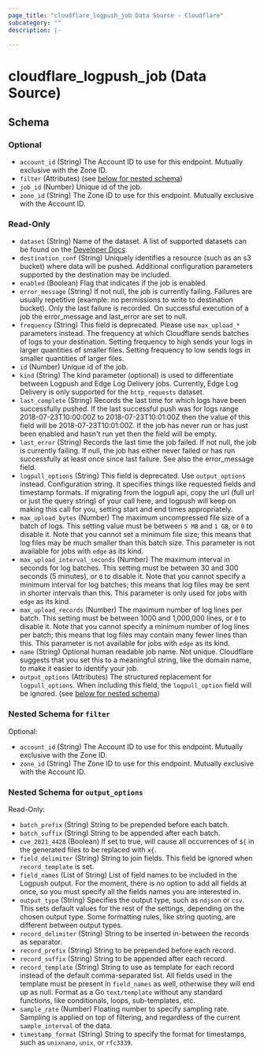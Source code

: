 ```yaml
---
page_title: "cloudflare_logpush_job Data Source - Cloudflare"
subcategory: ""
description: |-
  
---
```


# cloudflare_logpush_job (Data Source)




<!-- schema generated by tfplugindocs -->
## Schema

### Optional

- `account_id` (String) The Account ID to use for this endpoint. Mutually exclusive with the Zone ID.
- `filter` (Attributes) (see [below for nested schema](#nestedatt--filter))
- `job_id` (Number) Unique id of the job.
- `zone_id` (String) The Zone ID to use for this endpoint. Mutually exclusive with the Account ID.

### Read-Only

- `dataset` (String) Name of the dataset. A list of supported datasets can be found on the [Developer Docs](https://developers.cloudflare.com/logs/reference/log-fields/).
- `destination_conf` (String) Uniquely identifies a resource (such as an s3 bucket) where data will be pushed. Additional configuration parameters supported by the destination may be included.
- `enabled` (Boolean) Flag that indicates if the job is enabled.
- `error_message` (String) If not null, the job is currently failing. Failures are usually repetitive (example: no permissions to write to destination bucket). Only the last failure is recorded. On successful execution of a job the error_message and last_error are set to null.
- `frequency` (String) This field is deprecated. Please use `max_upload_*` parameters instead. The frequency at which Cloudflare sends batches of logs to your destination. Setting frequency to high sends your logs in larger quantities of smaller files. Setting frequency to low sends logs in smaller quantities of larger files.
- `id` (Number) Unique id of the job.
- `kind` (String) The kind parameter (optional) is used to differentiate between Logpush and Edge Log Delivery jobs. Currently, Edge Log Delivery is only supported for the `http_requests` dataset.
- `last_complete` (String) Records the last time for which logs have been successfully pushed. If the last successful push was for logs range 2018-07-23T10:00:00Z to 2018-07-23T10:01:00Z then the value of this field will be 2018-07-23T10:01:00Z. If the job has never run or has just been enabled and hasn't run yet then the field will be empty.
- `last_error` (String) Records the last time the job failed. If not null, the job is currently failing. If null, the job has either never failed or has run successfully at least once since last failure. See also the error_message field.
- `logpull_options` (String) This field is deprecated. Use `output_options` instead. Configuration string. It specifies things like requested fields and timestamp formats. If migrating from the logpull api, copy the url (full url or just the query string) of your call here, and logpush will keep on making this call for you, setting start and end times appropriately.
- `max_upload_bytes` (Number) The maximum uncompressed file size of a batch of logs. This setting value must be between `5 MB` and `1 GB`, or `0` to disable it. Note that you cannot set a minimum file size; this means that log files may be much smaller than this batch size. This parameter is not available for jobs with `edge` as its kind.
- `max_upload_interval_seconds` (Number) The maximum interval in seconds for log batches. This setting must be between 30 and 300 seconds (5 minutes), or `0` to disable it. Note that you cannot specify a minimum interval for log batches; this means that log files may be sent in shorter intervals than this. This parameter is only used for jobs with `edge` as its kind.
- `max_upload_records` (Number) The maximum number of log lines per batch. This setting must be between 1000 and 1,000,000 lines, or `0` to disable it. Note that you cannot specify a minimum number of log lines per batch; this means that log files may contain many fewer lines than this. This parameter is not available for jobs with `edge` as its kind.
- `name` (String) Optional human readable job name. Not unique. Cloudflare suggests that you set this to a meaningful string, like the domain name, to make it easier to identify your job.
- `output_options` (Attributes) The structured replacement for `logpull_options`. When including this field, the `logpull_option` field will be ignored. (see [below for nested schema](#nestedatt--output_options))

<a id="nestedatt--filter"></a>
### Nested Schema for `filter`

Optional:

- `account_id` (String) The Account ID to use for this endpoint. Mutually exclusive with the Zone ID.
- `zone_id` (String) The Zone ID to use for this endpoint. Mutually exclusive with the Account ID.


<a id="nestedatt--output_options"></a>
### Nested Schema for `output_options`

Read-Only:

- `batch_prefix` (String) String to be prepended before each batch.
- `batch_suffix` (String) String to be appended after each batch.
- `cve_2021_4428` (Boolean) If set to true, will cause all occurrences of `${` in the generated files to be replaced with `x{`.
- `field_delimiter` (String) String to join fields. This field be ignored when `record_template` is set.
- `field_names` (List of String) List of field names to be included in the Logpush output. For the moment, there is no option to add all fields at once, so you must specify all the fields names you are interested in.
- `output_type` (String) Specifies the output type, such as `ndjson` or `csv`. This sets default values for the rest of the settings, depending on the chosen output type. Some formatting rules, like string quoting, are different between output types.
- `record_delimiter` (String) String to be inserted in-between the records as separator.
- `record_prefix` (String) String to be prepended before each record.
- `record_suffix` (String) String to be appended after each record.
- `record_template` (String) String to use as template for each record instead of the default comma-separated list. All fields used in the template must be present in `field_names` as well, otherwise they will end up as null. Format as a Go `text/template` without any standard functions, like conditionals, loops, sub-templates, etc.
- `sample_rate` (Number) Floating number to specify sampling rate. Sampling is applied on top of filtering, and regardless of the current `sample_interval` of the data.
- `timestamp_format` (String) String to specify the format for timestamps, such as `unixnano`, `unix`, or `rfc3339`.


